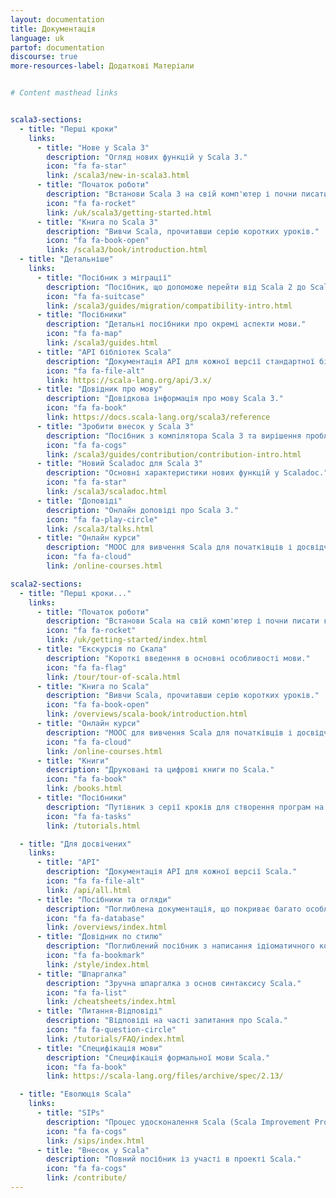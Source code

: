 ```yaml
---
layout: documentation
title: Документація
language: uk
partof: documentation
discourse: true
more-resources-label: Додаткові Матеріали


# Content masthead links


scala3-sections:
  - title: "Перші кроки"
    links:
      - title: "Нове у Scala 3"
        description: "Огляд нових функцій у Scala 3."
        icon: "fa fa-star"
        link: /scala3/new-in-scala3.html
      - title: "Початок роботи"
        description: "Встанови Scala 3 на свій комп'ютер і почни писати код Scala!"
        icon: "fa fa-rocket"
        link: /uk/scala3/getting-started.html
      - title: "Книга по Scala 3"
        description: "Вивчи Scala, прочитавши серію коротких уроків."
        icon: "fa fa-book-open"
        link: /scala3/book/introduction.html
  - title: "Детальніше"
    links:
      - title: "Посібник з міграції"
        description: "Посібник, що допоможе перейти від Scala 2 до Scala 3."
        icon: "fa fa-suitcase"
        link: /scala3/guides/migration/compatibility-intro.html
      - title: "Посібники"
        description: "Детальні посібники про окремі аспекти мови."
        icon: "fa fa-map"
        link: /scala3/guides.html
      - title: "API бібліотек Scala"
        description: "Документація API для кожної версії стандартної бібліотеки Scala 3."
        icon: "fa fa-file-alt"
        link: https://scala-lang.org/api/3.x/
      - title: "Довідник про мову"
        description: "Довідкова інформація про мову Scala 3."
        icon: "fa fa-book"
        link: https://docs.scala-lang.org/scala3/reference
      - title: "Зробити внесок у Scala 3"
        description: "Посібник з компілятора Scala 3 та вирішення проблем."
        icon: "fa fa-cogs"
        link: /scala3/guides/contribution/contribution-intro.html
      - title: "Новий Scaladoc для Scala 3"
        description: "Основні характеристики нових функцій у Scaladoc."
        icon: "fa fa-star"
        link: /scala3/scaladoc.html
      - title: "Доповіді"
        description: "Онлайн доповіді про Scala 3."
        icon: "fa fa-play-circle"
        link: /scala3/talks.html
      - title: "Онлайн курси"
        description: "MOOC для вивчення Scala для початківців і досвідчених програмістів."
        icon: "fa fa-cloud"
        link: /online-courses.html

scala2-sections:
  - title: "Перші кроки..."
    links:
      - title: "Початок роботи"
        description: "Встанови Scala на свій комп'ютер і почни писати код Scala!"
        icon: "fa fa-rocket"
        link: /uk/getting-started/index.html
      - title: "Екскурсія по Скала"
        description: "Короткі введення в основні особливості мови."
        icon: "fa fa-flag"
        link: /tour/tour-of-scala.html
      - title: "Книга по Scala"
        description: "Вивчи Scala, прочитавши серію коротких уроків."
        icon: "fa fa-book-open"
        link: /overviews/scala-book/introduction.html
      - title: "Онлайн курси"
        description: "MOOC для вивчення Scala для початківців і досвідчених програмістів."
        icon: "fa fa-cloud"
        link: /online-courses.html
      - title: "Книги"
        description: "Друковані та цифрові книги по Scala."
        icon: "fa fa-book"
        link: /books.html
      - title: "Посібники"
        description: "Путівник з серії кроків для створення програм на Scala."
        icon: "fa fa-tasks"
        link: /tutorials.html

  - title: "Для досвічених"
    links:
      - title: "API"
        description: "Документація API для кожної версії Scala."
        icon: "fa fa-file-alt"
        link: /api/all.html
      - title: "Посібники та огляди"
        description: "Поглиблена документація, що покриває багато особливостей Scala."
        icon: "fa fa-database"
        link: /overviews/index.html
      - title: "Довідник по стилю"
        description: "Поглиблений посібник з написання ідіоматичного коду на Scala."
        icon: "fa fa-bookmark"
        link: /style/index.html
      - title: "Шпаргалка"
        description: "Зручна шпаргалка з основ синтаксису Scala."
        icon: "fa fa-list"
        link: /cheatsheets/index.html
      - title: "Питання-Відповіді"
        description: "Відповіді на часті запитання про Scala."
        icon: "fa fa-question-circle"
        link: /tutorials/FAQ/index.html
      - title: "Специфікація мови"
        description: "Специфікація формальної мови Scala."
        icon: "fa fa-book"
        link: https://scala-lang.org/files/archive/spec/2.13/

  - title: "Еволюція Scala"
    links:
      - title: "SIPs"
        description: "Процес удосконалення Scala (Scala Improvement Process). Еволюція мови та компілятора."
        icon: "fa fa-cogs"
        link: /sips/index.html
      - title: "Внесок у Scala"
        description: "Повний посібник із участі в проекті Scala."
        icon: "fa fa-cogs"
        link: /contribute/
---
```

